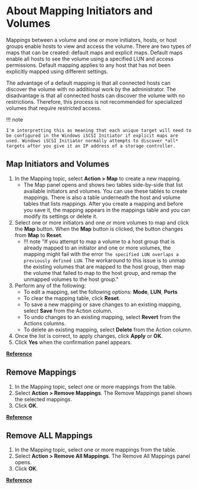 # About Mapping Initiators and Volumes

Mappings between a volume and one or more initiators, hosts, or host groups enable hosts to view and access the volume. There are two types of maps that can be created: default maps and explicit maps. Default maps enable all hosts to see the volume using a specified LUN and access permissions. Default mapping applies to any host that has not been explicitly mapped using different settings.

The advantage of a default mapping is that all connected hosts can discover the volume with no additional work by the administrator. The disadvantage is that all connected hosts can discover the volume with no restrictions. Therefore, this process is not recommended for specialized volumes that require restricted access. 

!!! note 

    I'm interpretting this as meaning that each unique target will need to be configured in the Windows iSCSI Initiator if explicit maps are used. Windows iSCSI Initiator normally attempts to discover *all* targets after you give it an IP address of a storage controller.

## Map Initiators and Volumes

1. In the Mapping topic, select **Action > Map** to create a new mapping.
      -  The Map panel opens and shows two tables side-by-side that list available initiators and volumes. You can use these tables to create mappings. There is also a table underneath the host and volume tables that lists mappings. After you create a mapping and before you save it, the mapping appears in the mappings table and you can modify its settings or delete it.
2. Select one or more initiators and one or more volumes to map and click the **Map** button. When the **Map** button is clicked, the button changes from **Map** to **Reset**.
      - !!! note "If you attempt to map a volume to a host group that is already mapped to an initiator and one or more volumes, the mapping might fail with the error `The specified LUN overlaps a previously defined LUN`. The workaround to this issue is to unmap the existing volumes that are mapped to the host group, then map the volume that failed to map to the host group, and remap the unmapped volumes to the host group."
3. Perform any of the following:
      -  To edit a mapping, set the following options: **Mode**, **LUN**, **Ports**
      -  To clear the mapping table, click **Reset**.
      -  To save a new mapping or save changes to an existing mapping, select **Save** from the Action column.
      -  To undo changes to an existing mapping, select **Revert** from the Actions columns.
      -  To delete an existing mapping, select **Delete** from the Action column.
4. Once the list is correct, to apply changes, click **Apply** or **OK**.
5. Click **Yes** when the confirmation panel appears.

[**Reference**](https://www.dell.com/support/manuals/en-us/powervault-me4012/me4_series_ag_pub/map-initiators-and-volumes?guid=guid-8641fc58-8498-41c1-bf84-b14617d338f0&lang=en-us)

## Remove Mappings

1. In the Mapping topic, select one or more mappings from the table.
2. Select **Action > Remove Mappings**. The Remove Mappings panel shows the selected mappings.
3. Click **OK**.

[**Reference**](https://www.dell.com/support/manuals/en-us/powervault-me4012/me4_series_ag_pub/remove-mappings?guid=guid-7e3ed3a7-f0c5-40df-9749-a92e34fd755a&lang=en-us)

## Remove ALL Mappings

1. In the Mapping topic, select one or more mappings from the table.
2. Select **Action > Remove All Mappings**. The Remove All Mappings panel opens.
3. Click **OK**.

[**Reference**](https://www.dell.com/support/manuals/en-us/powervault-me4012/me4_series_ag_pub/removing-all-mappings?guid=guid-be87ea15-3fc2-487a-b78e-92dcd75aa083&lang=en-us)